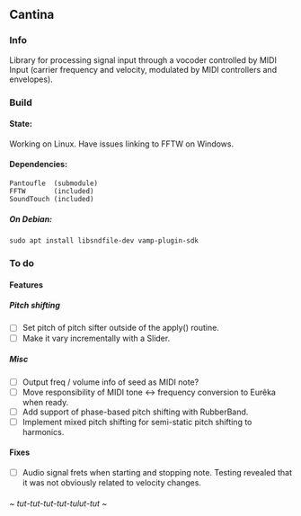 
## Cantina

### Info

Library for processing signal input through a vocoder controlled by MIDI Input 
(carrier frequency and velocity, modulated by MIDI controllers and envelopes).


### Build

#### State:

Working on Linux. Have issues linking to FFTW on Windows.

#### Dependencies:

	Pantoufle  (submodule)
	FFTW       (included)
	SoundTouch (included)

##### On Debian:

	sudo apt install libsndfile-dev vamp-plugin-sdk

### To do

#### Features

##### Pitch shifting

- [ ] Set pitch of pitch sifter outside of the apply() routine.
- [ ] Make it vary incrementally with a Slider.

##### Misc

- [ ] Output freq / volume info of seed as MIDI note?
- [ ] Move responsibility of MIDI tone <-> frequency conversion to Eurêka when ready.
- [ ] Add support of phase-based pitch shifting with RubberBand.
- [ ] Implement mixed pitch shifting for semi-static pitch shifting to harmonics.

#### Fixes

- [ ] Audio signal frets when starting and stopping note. Testing revealed that it was not obviously related to velocity
  changes.

###### ~ tut-tut-tut-tut-tulut-tut ~
